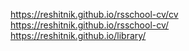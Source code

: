 https://reshitnik.github.io/rsschool-cv/cv   
https://reshitnik.github.io/rsschool-cv/   
https://reshitnik.github.io/library/